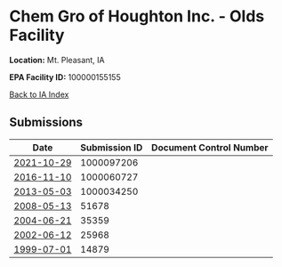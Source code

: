 # Chem Gro of Houghton Inc. - Olds Facility

**Location:** Mt. Pleasant, IA

**EPA Facility ID:** 100000155155

[Back to IA Index](../../index.md)

## Submissions

| Date | Submission ID | Document Control Number |
|------|--------------|-------------------------|
| [2021-10-29](submissions/1000097206.md) | 1000097206 |  |
| [2016-11-10](submissions/1000060727.md) | 1000060727 |  |
| [2013-05-03](submissions/1000034250.md) | 1000034250 |  |
| [2008-05-13](submissions/51678.md) | 51678 |  |
| [2004-06-21](submissions/35359.md) | 35359 |  |
| [2002-06-12](submissions/25968.md) | 25968 |  |
| [1999-07-01](submissions/14879.md) | 14879 |  |
